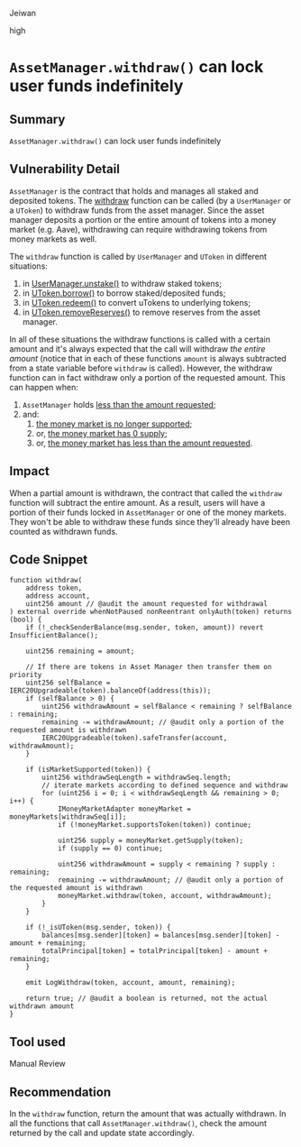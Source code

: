 Jeiwan

high

# `AssetManager.withdraw()` can lock user funds indefinitely

## Summary
`AssetManager.withdraw()` can lock user funds indefinitely
## Vulnerability Detail
`AssetManager` is the contract that holds and manages all staked and deposited tokens. The [withdraw](https://github.com/sherlock-audit/2022-10-union-finance/blob/main/union-v2-contracts/contracts/asset/AssetManager.sol#L328) function can be called (by a `UserManager` or a `UToken`) to withdraw funds from the asset manager. Since the asset manager deposits a portion or the entire amount of tokens into a money market (e.g. Aave), withdrawing can require withdrawing tokens from money markets as well.

The `withdraw` function is called by `UserManager` and `UToken` in different situations:
1. in [UserManager.unstake()](https://github.com/sherlock-audit/2022-10-union-finance/blob/main/union-v2-contracts/contracts/user/UserManager.sol#L703) to withdraw staked tokens;
1. in [UToken.borrow()](https://github.com/sherlock-audit/2022-10-union-finance/blob/main/union-v2-contracts/contracts/market/UToken.sol#L512) to borrow staked/deposited funds;
1. in [UToken.redeem()](https://github.com/sherlock-audit/2022-10-union-finance/blob/main/union-v2-contracts/contracts/market/UToken.sol#L707) to convert uTokens to underlying tokens;
1. in [UToken.removeReserves()](https://github.com/sherlock-audit/2022-10-union-finance/blob/main/union-v2-contracts/contracts/market/UToken.sol#L770) to remove reserves from the asset manager.

In all of these situations the withdraw functions is called with a certain amount and it's always expected that the call will withdraw *the entire amount* (notice that in each of these functions `amount` is always subtracted from a state variable before `withdraw` is called). However, the withdraw function can in fact withdraw only a portion of the requested amount. This can happen when:
1.  `AssetManager` holds [less than the amount requested](https://github.com/sherlock-audit/2022-10-union-finance/blob/main/union-v2-contracts/contracts/asset/AssetManager.sol#L337-L343);
1.  and:
    1. [the money market is no longer supported](https://github.com/sherlock-audit/2022-10-union-finance/blob/main/union-v2-contracts/contracts/asset/AssetManager.sol#L345);
    1. or, [the money market has 0 supply](https://github.com/sherlock-audit/2022-10-union-finance/blob/main/union-v2-contracts/contracts/asset/AssetManager.sol#L353);
    1. or, [the money market has less than the amount requested](https://github.com/sherlock-audit/2022-10-union-finance/blob/main/union-v2-contracts/contracts/asset/AssetManager.sol#L355-L357).
## Impact
When a partial amount is withdrawn, the contract that called the `withdraw` function will subtract the entire amount. As a result, users will have a portion of their funds locked in `AssetManager` or one of the money markets. They won't be able to withdraw these funds since they'll already have been counted as withdrawn funds.
## Code Snippet
```solidity
function withdraw(
    address token,
    address account,
    uint256 amount // @audit the amount requested for withdrawal
) external override whenNotPaused nonReentrant onlyAuth(token) returns (bool) {
    if (!_checkSenderBalance(msg.sender, token, amount)) revert InsufficientBalance();

    uint256 remaining = amount;

    // If there are tokens in Asset Manager then transfer them on priority
    uint256 selfBalance = IERC20Upgradeable(token).balanceOf(address(this));
    if (selfBalance > 0) {
        uint256 withdrawAmount = selfBalance < remaining ? selfBalance : remaining;
        remaining -= withdrawAmount; // @audit only a portion of the requested amount is withdrawn
        IERC20Upgradeable(token).safeTransfer(account, withdrawAmount);
    }

    if (isMarketSupported(token)) {
        uint256 withdrawSeqLength = withdrawSeq.length;
        // iterate markets according to defined sequence and withdraw
        for (uint256 i = 0; i < withdrawSeqLength && remaining > 0; i++) {
            IMoneyMarketAdapter moneyMarket = moneyMarkets[withdrawSeq[i]];
            if (!moneyMarket.supportsToken(token)) continue;

            uint256 supply = moneyMarket.getSupply(token);
            if (supply == 0) continue;

            uint256 withdrawAmount = supply < remaining ? supply : remaining;
            remaining -= withdrawAmount; // @audit only a portion of the requested amount is withdrawn
            moneyMarket.withdraw(token, account, withdrawAmount);
        }
    }

    if (!_isUToken(msg.sender, token)) {
        balances[msg.sender][token] = balances[msg.sender][token] - amount + remaining;
        totalPrincipal[token] = totalPrincipal[token] - amount + remaining;
    }

    emit LogWithdraw(token, account, amount, remaining);

    return true; // @audit a boolean is returned, not the actual withdrawn amount
}
```
## Tool used
Manual Review
## Recommendation
In the `withdraw` function, return the amount that was actually withdrawn. In all the functions that call `AssetManager.withdraw()`, check the amount returned by the call and update state accordingly.